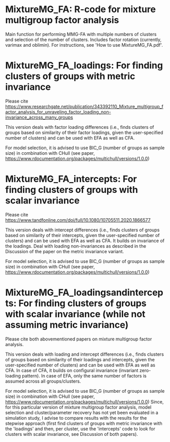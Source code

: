 # MixtureMG_FA: R-code for mixture multigroup factor analysis

Main function for performing MMG-FA with multiple numbers of clusters and selection of the number of clusters. Includes factor rotation (currently, varimax and oblimin). 
For instructions, see 'How to use MixtureMG_FA.pdf'.

# MixtureMG_FA_loadings: For finding clusters of groups with metric invariance

Please cite https://www.researchgate.net/publication/343392110_Mixture_multigroup_factor_analysis_for_unraveling_factor_loading_non-invariance_across_many_groups

This version deals with factor loading differences (i.e., finds clusters of groups based on similarity of their factor loadings, given the user-specified number of clusters) and can be used with EFA as well as CFA.

For model selection, it is advised to use BIC_G (number of groups as sample size) in combination with CHull (see paper, https://www.rdocumentation.org/packages/multichull/versions/1.0.0)

# MixtureMG_FA_intercepts: For finding clusters of groups with scalar invariance

Please cite https://www.tandfonline.com/doi/full/10.1080/10705511.2020.1866577

This version deals with intercept differences (i.e., finds clusters of groups based on similarity of their intercepts, given the user-specified number of clusters) and can be used with EFA as well as CFA. It builds on invariance of the loadings. Deal with loading non-invariances as described in the Discussion of the paper on the metric invariance variant.

For model selection, it is advised to use BIC_G (number of groups as sample size) in combination with CHull (see paper, https://www.rdocumentation.org/packages/multichull/versions/1.0.0)

# MixtureMG_FA_loadingsandintercepts: For finding clusters of groups with scalar invariance (while not assuming metric invariance)

Please cite both abovementioned papers on mixture multigroup factor analysis.

This version deals with loading and intercept differences (i.e., finds clusters of groups based on similarity of their loadings and intercepts, given the user-specified number of clusters) and can be used with EFA as well as CFA. In case of CFA, it builds on configural invariance (invariant zero-loading pattern). In case of EFA, only the same number of factors is assumed across all groups/clusters.

For model selection, it is advised to use BIC_G (number of groups as sample size) in combination with CHull (see paper, https://www.rdocumentation.org/packages/multichull/versions/1.0.0)
Since, for this particular version of mixture multigroup factor analysis, model selection and cluster/parameter recovery has not yet been evaluated in a simulation study, I advise to compare results with the results for the stepwise approach (first find clusters of groups with metric invariance with the 'loadings' and then, per cluster, use the 'intercepts' code to look for clusters with scalar invariance, see Discussion of both papers).

